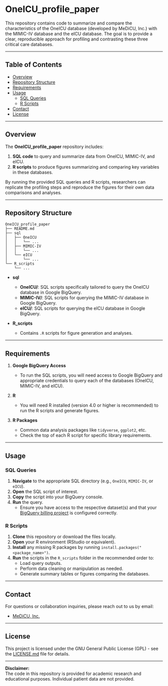 # OneICU_profile_paper

This repository contains code to summarize and compare the characteristics of the OneICU database (developed by MeDiCU, Inc.) with the MIMIC-IV database and the eICU database. The goal is to provide a clear, reproducible approach for profiling and contrasting these three critical care databases.

---

## Table of Contents

- [Overview](#overview)
- [Repository Structure](#repository-structure)
- [Requirements](#requirements)
- [Usage](#usage)
  - [SQL Queries](#sql-queries)
  - [R Scripts](#r-scripts)
- [Contact](#contact)
- [License](#license)

---

## Overview

The **OneICU_profile_paper** repository includes:
1. **SQL code** to query and summarize data from OneICU, MIMIC-IV, and eICU.  
2. **R scripts** to produce figures summarizing and comparing key variables in these databases.

By running the provided SQL queries and R scripts, researchers can replicate the profiling steps and reproduce the figures for their own data comparisons and analyses.

---

## Repository Structure

```
OneICU_profile_paper
├── README.md
├── sql
│   ├── OneICU
│   │   └── ...
│   ├── MIMIC-IV
│   │   └── ...
│   └── eICU
│       └── ...
└── R_scripts
    └── ...
```

- **sql**  
  - **OneICU/**: SQL scripts specifically tailored to query the OneICU database in Google BigQuery.  
  - **MIMIC-IV/**: SQL scripts for querying the MIMIC-IV database in Google BigQuery.  
  - **eICU/**: SQL scripts for querying the eICU database in Google BigQuery.

- **R_scripts**  
  - Contains `.R` scripts for figure generation and analyses.

---

## Requirements

1. **Google BigQuery Access**  
   - To run the SQL scripts, you will need access to Google BigQuery and appropriate credentials to query each of the databases (OneICU, MIMIC-IV, and eICU).

2. **R**  
   - You will need R installed (version 4.0 or higher is recommended) to run the R scripts and generate figures.
   
3. **R Packages**  
   - Common data analysis packages like `tidyverse`, `ggplot2`, etc.   
   - Check the top of each R script for specific library requirements.

---

## Usage

### SQL Queries

1. **Navigate** to the appropriate SQL directory (e.g., `OneICU`, `MIMIC-IV`, or `eICU`).
2. **Open** the SQL script of interest.  
3. **Copy** the script into your BigQuery console.
4. **Run** the query.  
   - Ensure you have access to the respective dataset(s) and that your [BigQuery billing project](https://cloud.google.com/resource-manager/docs/creating-managing-projects) is configured correctly.

### R Scripts

1. **Clone** this repository or download the files locally.
2. **Open** your R environment (RStudio or equivalent).
3. **Install** any missing R packages by running `install.packages("<package_name>")`.
4. **Run** the scripts in the `R_scripts` folder in the recommended order to:
   - Load query outputs.
   - Perform data cleaning or manipulation as needed.
   - Generate summary tables or figures comparing the databases.

---

## Contact

For questions or collaboration inquiries, please reach out to us by email:

- [MeDiCU, Inc.](mailto:info@medicu.co.jp)

---

## License
This project is licensed under the GNU General Public License (GPL) - see the [LICENSE.md](LICENSE.md) file for details.

---

**Disclaimer:**  
The code in this repository is provided for academic research and educational purposes. Individual patient data are not provided.
